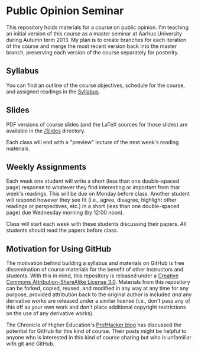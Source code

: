 # Public Opinion Seminar #

This repository holds materials for a course on public opinion. I'm teaching an initial version of this course as a master seminar at Aarhus University during Autumn term 2013. My plan is to create branches for each iteration of the course and merge the most recent version back into the master branch, preserving each version of the course separately for posterity.

## Syllabus ##

You can find an outline of the course objectives, schedule for the course, and assigned readings in the [Syllabus](/Syllabus.pdf).


## Slides ##

PDF versions of course slides (and the LaTeX sources for those slides) are available in the [/Slides](/Slides) directory.

Each class will end with a "preview" lecture of the next week's reading materials.


## Weekly Assignments ##

Each week one student will write a short (less than one double-spaced page) response to whatever they find interesting or important from that week's readings. This will be due on Monday before class. Another student will respond however they see fit (i.e., agree, disagree, highlight other readings or perspectives, etc.) in a short (less than one double-spaced page) due Wednesday morning (by 12:00 noon).

Class will start each week with these students discussing their papers. All students should read the papers before class.



## Motivation for Using GitHub ##

The motivation behind building a syllabus and materials on GitHub is free dissemination of course materials for the benefit of other instructors and students. With this in mind, this repository is released under a [Creative Commons Attribution-ShareAlike License 3.0](http://creativecommons.org/licenses/by-sa/3.0/). Materials from this repository can be forked, copied, reused, and modified in any way at any time for any purpose, provided attribution back to the original author is included *and* any derivative works are released under a similar license (i.e., don't pass any of this off as your own work and don't place additional copyright restrictions on the use of any derivative works).

The Chronicle of Higher Education's [ProfHacker blog](http://chronicle.com/blogs/profhacker/tag/github) has discussed the potential for GitHub for this kind of course. Their posts might be helpful to anyone who is interested in this kind of course sharing but who is unfamiliar with git and GitHub.
